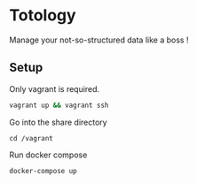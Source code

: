 # Totology 

Manage your not-so-structured data like a boss !

## Setup

Only vagrant is required.

```bash
vagrant up && vagrant ssh
```

Go into the share directory 

```
cd /vagrant
```

Run docker compose 

```
docker-compose up
```
